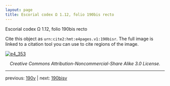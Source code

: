 ```yaml
---
layout: page
title: Escorial codex Ω 1.12, folio 190bis recto
---
```


Escorial codex Ω 1.12, folio 190bis recto

Cite this object as `urn:cite2:hmt:e4pages.v1:190bisr`.  The full image is linked to a citation tool you can use to cite regions of the image.

[![e4_353](http://www.homermultitext.org/iipsrv?IIIF=/project/homer/pyramidal/deepzoom/hmt/e4img/2017a/e4_353.tif/full/800,/0/default.jpg)](http://www.homermultitext.org/ict2/?urn=urn:cite2:hmt:e4img.2017a:e4_353) 

<p style="text-align: center; font-style: italic;">Creative Commons Attribution-Noncommercial-Share Alike 3.0 License.</p>

---

previous: [190v](../190v/) | next: [190bisv](../190bisv/)